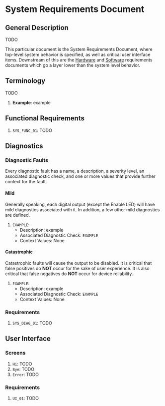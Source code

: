 # System Requirements Document
## General Description
TODO

This particular document is the System Requirements Document, where top-level system behavior is specified, as well as critical user interface items. Downstream of this are the [Hardware](../Hardware/Requirements/) and [Software](../Software/Requirements/) requirements documents which go a layer lower than the system level behavior.

## Terminology
TODO
1. **Example**: example

## Functional Requirements
1. `SYS_FUNC_01`: TODO

## Diagnostics
### Diagnostic Faults
Every diagnostic fault has a name, a description, a severity level, an associated diagnostic check, and one or more values that provide further context for the fault.
#### Mild
Generally speaking, each digital output (except the Enable LED) will have mild diagnostics associated with it. In addition, a few other mild diagnostics are defined.
1. `EXAMPLE`:  
   - Description: example
   - Associated Diagnostic Check: `EXAMPLE`  
   - Context Values: None  

#### Catastrophic
Catastrophic faults will cause the output to be disabled. It is critical that false positives do **NOT** occur for the sake of user experience. It is also critical that false negatives do **NOT** occur for device reliability.
1. `EXAMPLE`:  
   - Description: example
   - Associated Diagnostic Check: `EXAMPLE`  
   - Context Values: None  

### Requirements
1. `SYS_DIAG_01`: TODO

## User Interface
### Screens
1. `Hi`: TODO
1. `Bye`: TODO
1. `Error`: TODO

### Requirements
1. `UI_01`: TODO
